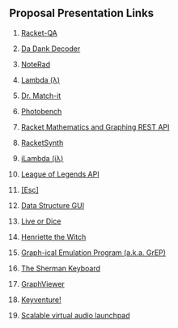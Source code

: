 ## Proposal Presentation Links

1. [Racket-QA](https://docs.google.com/presentation/d/1Ff5LjW92cEDqhPJGla6IjBosKEh1DuKNqqaBsNtIqRg/edit?usp=sharing)

1. [Da Dank Decoder](https://docs.google.com/presentation/d/1CqUN65wKD8UlQcG6Gpj7xlaJtX4hBMUDCit0NEeUyRY/edit?usp=sharing)

1. [NoteRad](https://docs.google.com/presentation/d/1y-HKkfS6fuV-WPuymQmavc9O-lpM0Ml7VCgf8lZBz8c/edit?usp=sharing)

1. [Lambda (λ)](https://docs.google.com/presentation/d/16Rdq3k_QRaX8tFefR1sQdzLVkyQ6EENQuHVDwc9Axak/edit#slide=id.gad3b04a0b_0_7)

1. [Dr. Match-it](https://docs.google.com/presentation/d/1RS-RpMVcs_PuakTo_GzXePOPTVv_1goc3mxZHn5pIWY/edit?usp=sharing)

1. [Photobench](https://docs.google.com/presentation/d/1S--tAZMp4S52NcYyCdCmzADmeABylFmv2kQNlapXJd0/edit?usp=sharing)

1. [Racket Mathematics and Graphing REST API](https://docs.google.com/presentation/d/1jA6KDpAIbmpuTRilt6YqcnbVv8tDG9p0BZxEkVU0yhk/edit#slide=id.p)

1. [RacketSynth](https://docs.google.com/presentation/d/1-bbfe2ajKv8jIQAbIxH3mnHi5O2b5MBoa98UKJFl-b0/edit#slide=id.gad53d2770_0_33)

1. [iLambda (iλ)](https://docs.google.com/presentation/d/1dsIfek5W0uXWie95RNLjmPFDuw9SvUgawQ5HGWtAzwM/edit?usp=sharing)

1. [League of Legends API](https://docs.google.com/presentation/d/1wECtaM1TiYh_EZxkd1fZmXgxsgLs_tUwIU1kCBqC5Ys/edit?usp=sharing)

1. [[Esc]](https://docs.google.com/presentation/d/182K3rDangoqWCpvJP7llnjgyzdIb2QHeRyhOxvDW3L8/edit?usp=sharing)

1. [Data Structure GUI](https://docs.google.com/presentation/d/13hk-3AIIiUzXvLPeod1FAFwjMrDfpLaQEIQkS0LslM4/edit?usp=sharing)

1. [Live or Dice](https://docs.google.com/presentation/d/1AdOaTBNekj_zw-hvMF5tReTjxb3HUMFq7ktKxxVfdu8/edit?usp=sharing)

1. [Henriette the Witch](https://docs.google.com/presentation/d/1qMK55LT5UqkX7PXKtgqRJgoOyTwPiBrPWBk81P-sovc/edit?usp=sharing)

1. [Graph-ical Emulation Program (a.k.a. GrEP)](https://docs.google.com/presentation/d/1-gDy_dI0RKrSQPWZTt7XP3W-vjw0YBXTj1qiQGvo1AM/edit?usp=sharing)

1. [The Sherman Keyboard](https://docs.google.com/presentation/d/1FuxFHALw1LRU1OaHun4YQsiwaE7rN1SE4YsC0nTrCWk/edit?usp=sharing)

1. [GraphViewer](https://docs.google.com/presentation/d/1OdVYOZcucnPFPdU1kw9rL4sjYN_XKly8ttbVqjh8Rgo/edit?usp=sharing)

1. [Keyventure!](https://docs.google.com/presentation/d/1rJbENX2HMqLwK012Huu0krBOsf2r1Fk0m8GWdhNJ_0g/edit?usp=sharing)

1. [Scalable virtual audio launchpad](https://prezi.com/mpcphsxs2zz_/launchpad-simulator/?utm_campaign=share&utm_medium=copy)

<!-- Links -->
[piazza]: https://piazza.com/class/i55is8xqqwhmr?cid=453
[markdown]: https://help.github.com/articles/markdown-basics/
